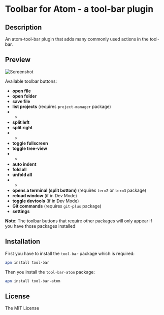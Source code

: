 # Toolbar for Atom - a tool-bar plugin

## Description

An atom-tool-bar plugin that adds many commonly used actions in the tool-bar.

## Preview

![Screenshot](https://github.com/jeselxe/tool-bar-atom/blob/master/screenshot.png)

Available toolbar buttons:

* **open file**
* **open folder**
* **save file**
* **list projects** (requires `project-manager` package)
* -
* **split left**
* **split right**
* -
* **toggle fullscreen**
* **toggle tree-view**
* -
* **auto indent**
* **fold all**
* **unfold all**
* -
* **opens a terminal (split bottom)**  (requires `term2` or `term3` package)
* **reload window** (if in Dev Mode)
* **toggle devtools** (if in Dev Mode)
* **Git commands** (requires `git-plus` package)
* **settings**

**Note**: The toolbar buttons that require other packages will only appear if you have those packages installed

## Installation

First you have to install the `tool-bar` package which is required:

```bash
apm install tool-bar
```

Then you install the `tool-bar-atom` package:

```bash
apm install tool-bar-atom
```

## License

The MIT License
